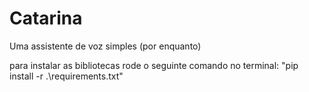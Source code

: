 # Catarina
Uma assistente de voz simples (por enquanto)


para instalar as bibliotecas rode o seguinte comando no terminal:
"pip install -r .\requirements.txt"
